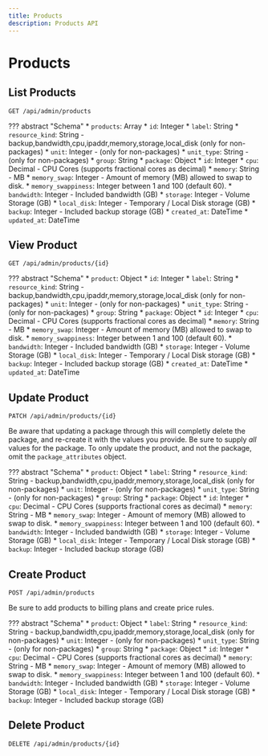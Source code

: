 ```yaml
---
title: Products
description: Products API
---
```

# Products

## List Products

`GET /api/admin/products`

??? abstract "Schema"
    * `products`: Array
        * `id`: Integer
        * `label`: String
        * `resource_kind`: String - backup,bandwidth,cpu,ipaddr,memory,storage,local_disk (only for non-packages)
        * `unit`: Integer - (only for non-packages)
        * `unit_type`: String - (only for non-packages)
        * `group`: String
        * `package`: Object
            * `id`: Integer
            * `cpu`: Decimal - CPU Cores (supports fractional cores as decimal)
            * `memory`: String - MB
            * `memory_swap`: Integer - Amount of memory (MB) allowed to swap to disk.
            * `memory_swappiness`: Integer between 1 and 100 (default 60).
            * `bandwidth`: Integer - Included bandwidth (GB)
            * `storage`: Integer - Volume Storage (GB)
            * `local_disk`: Integer - Temporary / Local Disk storage (GB)
            * `backup`: Integer - Included backup storage (GB)
        * `created_at`: DateTime
        * `updated_at`: DateTime

## View Product

`GET /api/admin/products/{id}`

??? abstract "Schema"
    * `product`: Object
        * `id`: Integer
        * `label`: String
        * `resource_kind`: String - backup,bandwidth,cpu,ipaddr,memory,storage,local_disk (only for non-packages)
        * `unit`: Integer - (only for non-packages)
        * `unit_type`: String - (only for non-packages)
        * `group`: String
        * `package`: Object
            * `id`: Integer
            * `cpu`: Decimal - CPU Cores (supports fractional cores as decimal)
            * `memory`: String - MB
            * `memory_swap`: Integer - Amount of memory (MB) allowed to swap to disk.
            * `memory_swappiness`: Integer between 1 and 100 (default 60).
            * `bandwidth`: Integer - Included bandwidth (GB)
            * `storage`: Integer - Volume Storage (GB)
            * `local_disk`: Integer - Temporary / Local Disk storage (GB)
            * `backup`: Integer - Included backup storage (GB)
        * `created_at`: DateTime
        * `updated_at`: DateTime


## Update Product

`PATCH /api/admin/products/{id}`

Be aware that updating a package through this will completly delete the package, and re-create it with the values you provide. Be sure to supply _all_ values for the package. To only update the product, and not the package, omit the `package_attributes` object.

??? abstract "Schema"
    * `product`: Object
        * `label`: String
        * `resource_kind`: String - backup,bandwidth,cpu,ipaddr,memory,storage,local_disk (only for non-packages)
        * `unit`: Integer - (only for non-packages)
        * `unit_type`: String - (only for non-packages)
        * `group`: String
        * `package`: Object
            * `id`: Integer
            * `cpu`: Decimal - CPU Cores (supports fractional cores as decimal)
            * `memory`: String - MB
            * `memory_swap`: Integer - Amount of memory (MB) allowed to swap to disk.
            * `memory_swappiness`: Integer between 1 and 100 (default 60).
            * `bandwidth`: Integer - Included bandwidth (GB)
            * `storage`: Integer - Volume Storage (GB)
            * `local_disk`: Integer - Temporary / Local Disk storage (GB)
            * `backup`: Integer - Included backup storage (GB)

## Create Product

`POST /api/admin/products`

Be sure to add products to billing plans and create price rules.

??? abstract "Schema"
    * `product`: Object
        * `label`: String
        * `resource_kind`: String - backup,bandwidth,cpu,ipaddr,memory,storage,local_disk (only for non-packages)
        * `unit`: Integer - (only for non-packages)
        * `unit_type`: String - (only for non-packages)
        * `group`: String
        * `package`: Object
            * `id`: Integer
            * `cpu`: Decimal - CPU Cores (supports fractional cores as decimal)
            * `memory`: String - MB
            * `memory_swap`: Integer - Amount of memory (MB) allowed to swap to disk.
            * `memory_swappiness`: Integer between 1 and 100 (default 60).
            * `bandwidth`: Integer - Included bandwidth (GB)
            * `storage`: Integer - Volume Storage (GB)
            * `local_disk`: Integer - Temporary / Local Disk storage (GB)
            * `backup`: Integer - Included backup storage (GB)


## Delete Product

`DELETE /api/admin/products/{id}`
